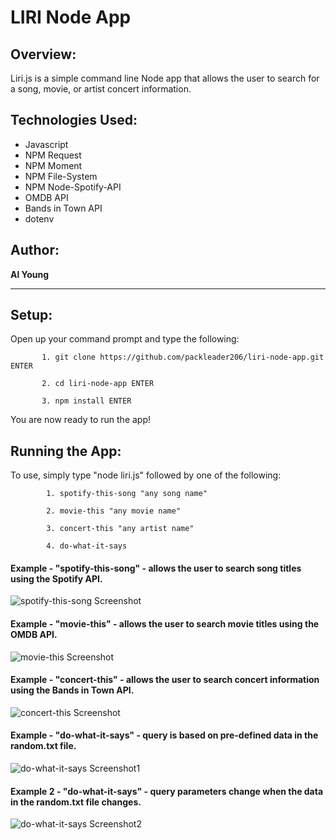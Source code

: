 # LIRI Node App

## Overview:

Liri.js is a simple command line Node app that allows the user to search for a song, movie, or artist concert information.

## Technologies Used:
- Javascript
- NPM Request
- NPM Moment
- NPM File-System
- NPM Node-Spotify-API
- OMDB API
- Bands in Town API
- dotenv

## Author:

<strong>Al Young</strong>
<hr>

## Setup:
Open up your command prompt and type the following:

           1. git clone https://github.com/packleader206/liri-node-app.git ENTER
           
           2. cd liri-node-app ENTER
           
           3. npm install ENTER
 
 You are now ready to run the app!

## Running the App:

To use, simply type "node liri.js" followed by one of the following:
 
            1. spotify-this-song "any song name"
            
            2. movie-this "any movie name"
            
            3. concert-this "any artist name"
            
            4. do-what-it-says
            
 #### Example - "spotify-this-song" - allows the user to search song titles using the Spotify API.
 
 <img src="https://packleader206.github.io/liri-node-app/images/spotify1.jpg" alt="spotify-this-song Screenshot">
 
 #### Example - "movie-this" - allows the user to search movie titles using the OMDB API.
 
 <img src="https://packleader206.github.io/liri-node-app/images/movie1.jpg" alt="movie-this Screenshot">
 
 #### Example - "concert-this" - allows the user to search concert information using the Bands in Town API.
 
 <img src="https://packleader206.github.io/liri-node-app/images/concert1.jpg" alt="concert-this Screenshot">
 
 #### Example - "do-what-it-says" - query is based on pre-defined data in the random.txt file.
 
 <img src="https://packleader206.github.io/liri-node-app/images/DWIS2.jpg" alt="do-what-it-says Screenshot1">
 
 #### Example 2 - "do-what-it-says" - query parameters change when the data in the random.txt file changes.
 
 <img src="https://packleader206.github.io/liri-node-app/images/DWIS1.jpg" alt="do-what-it-says Screenshot2">
            
